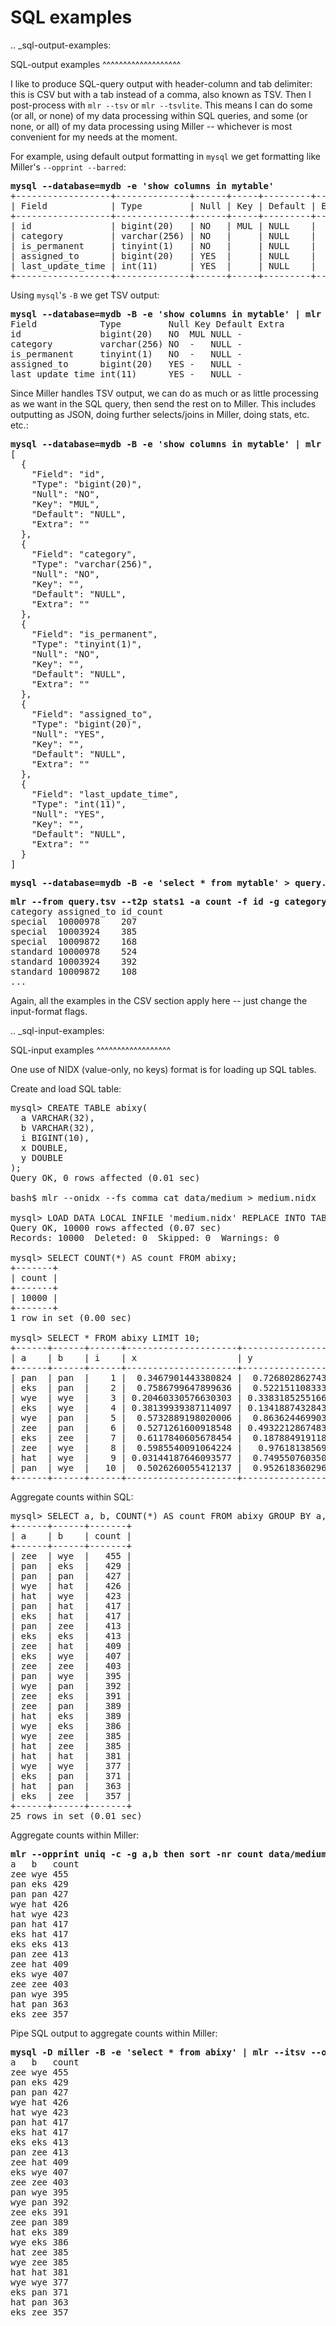 <!---  PLEASE DO NOT EDIT DIRECTLY. EDIT THE .md.in FILE PLEASE. --->
# SQL examples

.. _sql-output-examples:

SQL-output examples
^^^^^^^^^^^^^^^^^^^

I like to produce SQL-query output with header-column and tab delimiter: this is CSV but with a tab instead of a comma, also known as TSV. Then I post-process with ``mlr --tsv`` or ``mlr --tsvlite``.  This means I can do some (or all, or none) of my data processing within SQL queries, and some (or none, or all) of my data processing using Miller -- whichever is most convenient for my needs at the moment.

For example, using default output formatting in ``mysql`` we get formatting like Miller's ``--opprint --barred``:

<pre>
<b>mysql --database=mydb -e 'show columns in mytable'</b>
+------------------+--------------+------+-----+---------+-------+
| Field            | Type         | Null | Key | Default | Extra |
+------------------+--------------+------+-----+---------+-------+
| id               | bigint(20)   | NO   | MUL | NULL    |       |
| category         | varchar(256) | NO   |     | NULL    |       |
| is_permanent     | tinyint(1)   | NO   |     | NULL    |       |
| assigned_to      | bigint(20)   | YES  |     | NULL    |       |
| last_update_time | int(11)      | YES  |     | NULL    |       |
+------------------+--------------+------+-----+---------+-------+
</pre>

Using ``mysql``'s ``-B`` we get TSV output:

<pre>
<b>mysql --database=mydb -B -e 'show columns in mytable' | mlr --itsvlite --opprint cat</b>
Field            Type         Null Key Default Extra
id               bigint(20)   NO  MUL NULL -
category         varchar(256) NO  -   NULL -
is_permanent     tinyint(1)   NO  -   NULL -
assigned_to      bigint(20)   YES -   NULL -
last_update_time int(11)      YES -   NULL -
</pre>

Since Miller handles TSV output, we can do as much or as little processing as we want in the SQL query, then send the rest on to Miller. This includes outputting as JSON, doing further selects/joins in Miller, doing stats, etc.  etc.:

<pre>
<b>mysql --database=mydb -B -e 'show columns in mytable' | mlr --itsvlite --ojson --jlistwrap --jvstack cat</b>
[
  {
    "Field": "id",
    "Type": "bigint(20)",
    "Null": "NO",
    "Key": "MUL",
    "Default": "NULL",
    "Extra": ""
  },
  {
    "Field": "category",
    "Type": "varchar(256)",
    "Null": "NO",
    "Key": "",
    "Default": "NULL",
    "Extra": ""
  },
  {
    "Field": "is_permanent",
    "Type": "tinyint(1)",
    "Null": "NO",
    "Key": "",
    "Default": "NULL",
    "Extra": ""
  },
  {
    "Field": "assigned_to",
    "Type": "bigint(20)",
    "Null": "YES",
    "Key": "",
    "Default": "NULL",
    "Extra": ""
  },
  {
    "Field": "last_update_time",
    "Type": "int(11)",
    "Null": "YES",
    "Key": "",
    "Default": "NULL",
    "Extra": ""
  }
]
</pre>

<pre>
<b>mysql --database=mydb -B -e 'select * from mytable' > query.tsv</b>
</pre>

<pre>
<b>mlr --from query.tsv --t2p stats1 -a count -f id -g category,assigned_to</b>
category assigned_to id_count
special  10000978    207
special  10003924    385
special  10009872    168
standard 10000978    524
standard 10003924    392
standard 10009872    108
...
</pre>

Again, all the examples in the CSV section apply here -- just change the input-format flags.

.. _sql-input-examples:

SQL-input examples
^^^^^^^^^^^^^^^^^^

One use of NIDX (value-only, no keys) format is for loading up SQL tables.

Create and load SQL table:

<pre>
mysql> CREATE TABLE abixy(
  a VARCHAR(32),
  b VARCHAR(32),
  i BIGINT(10),
  x DOUBLE,
  y DOUBLE
);
Query OK, 0 rows affected (0.01 sec)

bash$ mlr --onidx --fs comma cat data/medium > medium.nidx

mysql> LOAD DATA LOCAL INFILE 'medium.nidx' REPLACE INTO TABLE abixy FIELDS TERMINATED BY ',' ;
Query OK, 10000 rows affected (0.07 sec)
Records: 10000  Deleted: 0  Skipped: 0  Warnings: 0

mysql> SELECT COUNT(*) AS count FROM abixy;
+-------+
| count |
+-------+
| 10000 |
+-------+
1 row in set (0.00 sec)

mysql> SELECT * FROM abixy LIMIT 10;
+------+------+------+---------------------+---------------------+
| a    | b    | i    | x                   | y                   |
+------+------+------+---------------------+---------------------+
| pan  | pan  |    1 |  0.3467901443380824 |  0.7268028627434533 |
| eks  | pan  |    2 |  0.7586799647899636 |  0.5221511083334797 |
| wye  | wye  |    3 | 0.20460330576630303 | 0.33831852551664776 |
| eks  | wye  |    4 | 0.38139939387114097 | 0.13418874328430463 |
| wye  | pan  |    5 |  0.5732889198020006 |  0.8636244699032729 |
| zee  | pan  |    6 |  0.5271261600918548 | 0.49322128674835697 |
| eks  | zee  |    7 |  0.6117840605678454 |  0.1878849191181694 |
| zee  | wye  |    8 |  0.5985540091064224 |   0.976181385699006 |
| hat  | wye  |    9 | 0.03144187646093577 |  0.7495507603507059 |
| pan  | wye  |   10 |  0.5026260055412137 |  0.9526183602969864 |
+------+------+------+---------------------+---------------------+
</pre>

Aggregate counts within SQL:

<pre>
mysql> SELECT a, b, COUNT(*) AS count FROM abixy GROUP BY a, b ORDER BY COUNT DESC;
+------+------+-------+
| a    | b    | count |
+------+------+-------+
| zee  | wye  |   455 |
| pan  | eks  |   429 |
| pan  | pan  |   427 |
| wye  | hat  |   426 |
| hat  | wye  |   423 |
| pan  | hat  |   417 |
| eks  | hat  |   417 |
| pan  | zee  |   413 |
| eks  | eks  |   413 |
| zee  | hat  |   409 |
| eks  | wye  |   407 |
| zee  | zee  |   403 |
| pan  | wye  |   395 |
| wye  | pan  |   392 |
| zee  | eks  |   391 |
| zee  | pan  |   389 |
| hat  | eks  |   389 |
| wye  | eks  |   386 |
| wye  | zee  |   385 |
| hat  | zee  |   385 |
| hat  | hat  |   381 |
| wye  | wye  |   377 |
| eks  | pan  |   371 |
| hat  | pan  |   363 |
| eks  | zee  |   357 |
+------+------+-------+
25 rows in set (0.01 sec)
</pre>

Aggregate counts within Miller:

<pre>
<b>mlr --opprint uniq -c -g a,b then sort -nr count data/medium</b>
a   b   count
zee wye 455
pan eks 429
pan pan 427
wye hat 426
hat wye 423
pan hat 417
eks hat 417
eks eks 413
pan zee 413
zee hat 409
eks wye 407
zee zee 403
pan wye 395
hat pan 363
eks zee 357
</pre>

Pipe SQL output to aggregate counts within Miller:

<pre>
<b>mysql -D miller -B -e 'select * from abixy' | mlr --itsv --opprint uniq -c -g a,b then sort -nr count</b>
a   b   count
zee wye 455
pan eks 429
pan pan 427
wye hat 426
hat wye 423
pan hat 417
eks hat 417
eks eks 413
pan zee 413
zee hat 409
eks wye 407
zee zee 403
pan wye 395
wye pan 392
zee eks 391
zee pan 389
hat eks 389
wye eks 386
hat zee 385
wye zee 385
hat hat 381
wye wye 377
eks pan 371
hat pan 363
eks zee 357
</pre>
